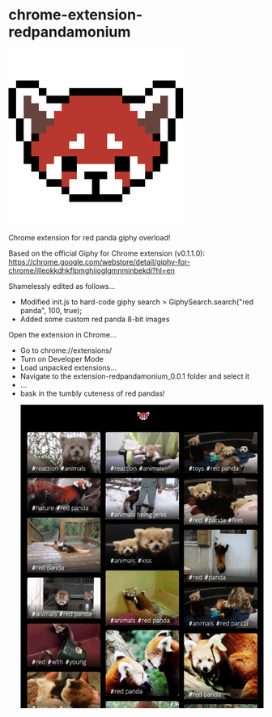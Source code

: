 # chrome-extension-redpandamonium

![Alt text](/images/redpanda.png?raw=true "Red Pandamonium")

Chrome extension for red panda giphy overload! 

Based on the official Giphy for Chrome extension (v0.1.1.0): https://chrome.google.com/webstore/detail/giphy-for-chrome/jlleokkdhkflpmghiioglgmnminbekdi?hl=en

Shamelessly edited as follows...
<ul>
<li>Modified init.js to hard-code giphy search > GiphySearch.search("red panda", 100, true);</li>
<li>Added some custom red panda 8-bit images</li>
</ul>

Open the extension in Chrome...
<ul>
<li>Go to chrome://extensions/</li>
<li>Turn on Developer Mode</li> 
<li>Load unpacked extensions...</li>
<li>Navigate to the extension-redpandamonium_0.0.1 folder and select it</li>
<li>...</li>
<li>bask in the tumbly cuteness of red pandas!</li>

![Alt text](/images/redpandamonium.png?raw=true "Red Pandamonium")
